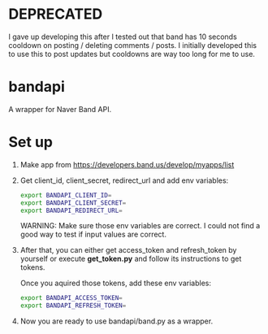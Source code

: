 # DEPRECATED
I gave up developing this after I tested out that band has 10 seconds cooldown on posting / deleting comments / posts.
I initially developed this to use this to post updates but cooldowns are way too long for me to use.


# bandapi

A wrapper for Naver Band API.

# Set up

1. Make app from <https://developers.band.us/develop/myapps/list>
1. Get client_id, client_secret, redirect_url and add env
   variables:

    ```bash
    export BANDAPI_CLIENT_ID=
    export BANDAPI_CLIENT_SECRET=
    export BANDAPI_REDIRECT_URL=
    ```

    WARNING: Make sure those env variables are correct.
    I could not find a good way to test if input values are
    correct.

1. After that, you can either get access_token
   and refresh_token by yourself or execute **get_token.py**
   and follow its instructions to get tokens.

   Once you aquired those tokens, add these env variables:

    ```bash
    export BANDAPI_ACCESS_TOKEN=
    export BANDAPI_REFRESH_TOKEN=
    ```

1. Now you are ready to use bandapi/band.py as a wrapper.
